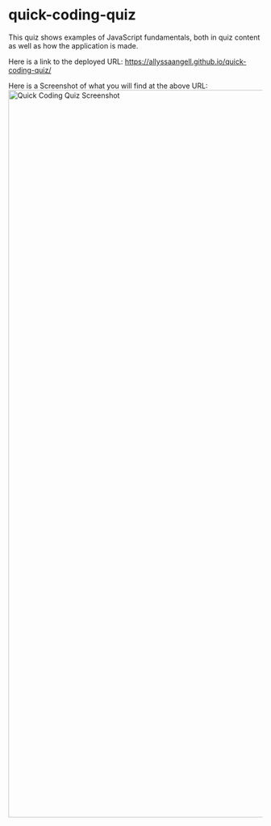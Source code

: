 # quick-coding-quiz

This quiz shows examples of JavaScript fundamentals, both in quiz content as well as how the application is made.

Here is a link to the deployed URL: https://allyssaangell.github.io/quick-coding-quiz/

Here is a Screenshot of what you will find at the above URL:
<img width="1440" alt="Quick Coding Quiz Screenshot" src="https://user-images.githubusercontent.com/86737019/150706974-504f253c-5dfa-4af3-9d6c-6e6aacf62208.png">
